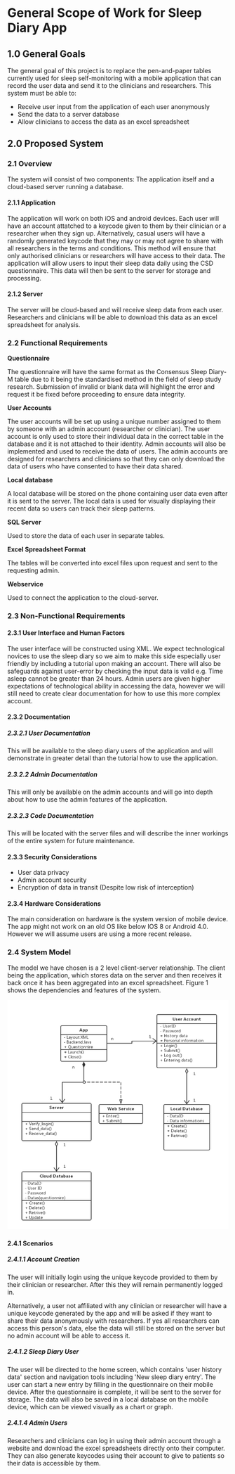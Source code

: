 # General Scope of Work for Sleep Diary App

## 1.0 General Goals
The general goal of this project is to replace the pen-and-paper tables currently used for sleep self-monitoring with a mobile application that can record the user data and send it to the clinicians and researchers.
This system must be able to:

* Receive user input from the application of each user anonymously
* Send the data to a server database
* Allow clinicians to access the data as an excel spreadsheet

## 2.0 Proposed System

### 2.1 Overview
The system will consist of two components: The application itself and a cloud-based server running a database.

#### 2.1.1 Application
The application will work on both iOS and android devices. Each user will have an account attatched to a keycode given to them  by their clinician or a researcher when they sign up. Alternatively, casual users will have a randomly generated keycode that they may or may not agree to share with all researchers in the terms and conditions. This method will ensure that only authorised clinicians or researchers will have access to their data. The application will allow users to input their sleep data daily using the CSD questionnaire. This data will then be sent to the server for storage and processing.

#### 2.1.2 Server
The server will be cloud-based and will receive sleep data from each user. Researchers and clinicians will be able to download this data as an excel spreadsheet for analysis.


### 2.2 Functional Requirements
**Questionnaire**

The questionnaire will have the same format as the Consensus Sleep Diary-M table due to it being the standardised method in the field of sleep study research. Submission of invalid or blank data will highlight the error and request it be fixed before proceeding to ensure data integrity.

**User Accounts**

The user accounts will be set up using a unique number assigned to them by someone with an admin account (researcher or clinician). The user account is only used to store their individual data in the correct table in the database and it is not attached to their identity.
Admin accounts will also be implemented and used to receive the data of users. The admin accounts are designed for researchers and clinicians so that they can only download the data of users who have consented to have their data shared.

**Local database**

A local database will be stored on the phone containing user data even after it is sent to the server. The local data is used for visually displaying their recent data so users can track their sleep patterns.

**SQL Server**

Used to store the data of each user in separate tables.

**Excel Spreadsheet Format**

The tables will be converted into excel files upon request and sent to the requesting admin.

**Webservice**

Used to connect the application to the cloud-server.

### 2.3 Non-Functional Requirements

#### 2.3.1 User Interface and Human Factors
The user interface will be constructed using XML. We expect technological novices to use the sleep diary so we aim to make this side especially user friendly by including a tutorial upon making an account. There will also be safeguards against user-error by checking the input data is valid e.g. Time asleep cannot be greater than 24 hours.
Admin users are given higher expectations of technological ability in accessing the data, however we will still need to create clear documentation for how to use this more complex account.

#### 2.3.2 Documentation

##### 2.3.2.1 User Documentation
This will be available to the sleep diary users of the application and will demonstrate in greater detail than the tutorial how to use the application.

##### 2.3.2.2 Admin Documentation
This will only be available on the admin accounts and will go into depth about how to use the admin features of the application.

##### 2.3.2.3 Code Documentation
This will be located with the server files and will describe the inner workings of the entire system for future maintenance.

#### 2.3.3 Security Considerations

* User data privacy
* Admin account security
* Encryption of data in transit (Despite low risk of interception)

#### 2.3.4 Hardware Considerations
The main consideration on hardware is the system version of mobile device. The app might not work on an old OS like below IOS 8 or Android 4.0. However we will assume users are using a more recent release.

### 2.4 System Model
The model we have chosen is a 2 level client-server relationship. The client being the application, which stores data on the server and then receives it back once it has been aggregated into an excel spreadsheet. Figure 1 shows the dependencies and features of the system.

![System Model Image](UML_model.png)

#### 2.4.1 Scenarios

##### 2.4.1.1 Account Creation
The user will initially login using the unique keycode provided to them by their clinician or researcher. After this they will remain permanently logged in.

Alternatively, a user not affiliated with any clinician or researcher will have a unique keycode generated by the app and will be asked if they want to share their data anonymously with researchers. If yes all researchers can access this person's data, else the data will still be stored on the server but no admin account will be able to access it.

##### 2.4.1.2 Sleep Diary User
The user will be directed to the home screen, which contains 'user history data' section and navigation tools including 'New sleep diary entry'. The user can start a new entry by filling in the questionnaire on their mobile device. After the questionnaire is complete, it will be sent to the server for storage. The data will also be saved in a local database on the mobile device, which can be viewed visually as a chart or graph.

##### 2.4.1.4 Admin Users
Researchers and clinicians can log in using their admin account through a website and download the excel spreadsheets directly onto their computer. They can also generate keycodes using their account to give to patients so their data is accessible by them.
